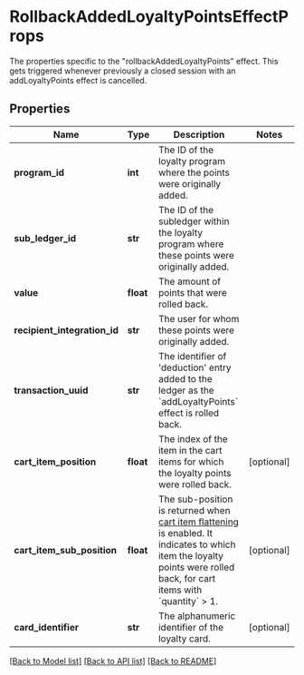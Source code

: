 # RollbackAddedLoyaltyPointsEffectProps

The properties specific to the \"rollbackAddedLoyaltyPoints\" effect. This gets triggered whenever previously a closed session with an addLoyaltyPoints effect is cancelled.
## Properties
Name | Type | Description | Notes
------------ | ------------- | ------------- | -------------
**program_id** | **int** | The ID of the loyalty program where the points were originally added. | 
**sub_ledger_id** | **str** | The ID of the subledger within the loyalty program where these points were originally added. | 
**value** | **float** | The amount of points that were rolled back. | 
**recipient_integration_id** | **str** | The user for whom these points were originally added. | 
**transaction_uuid** | **str** | The identifier of &#39;deduction&#39; entry added to the ledger as the &#x60;addLoyaltyPoints&#x60; effect is rolled back. | 
**cart_item_position** | **float** | The index of the item in the cart items for which the loyalty points were rolled back. | [optional] 
**cart_item_sub_position** | **float** | The sub-position is returned when [cart item flattening](https://docs.talon.one/docs/product/campaigns/campaign-evaluation#flattening) is enabled. It indicates to which item the loyalty points were rolled back, for cart items with &#x60;quantity&#x60; &gt; 1.  | [optional] 
**card_identifier** | **str** | The alphanumeric identifier of the loyalty card.  | [optional] 

[[Back to Model list]](../README.md#documentation-for-models) [[Back to API list]](../README.md#documentation-for-api-endpoints) [[Back to README]](../README.md)



